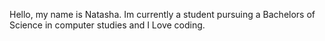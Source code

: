 Hello, my name is Natasha. 
Im currently a student pursuing a Bachelors of Science in computer studies and
I Love coding.
